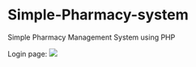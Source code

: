 # Simple-Pharmacy-system
Simple Pharmacy Management System using PHP 

Login page:
<img src="https://i.imgur.com/alVtMKy.png">
